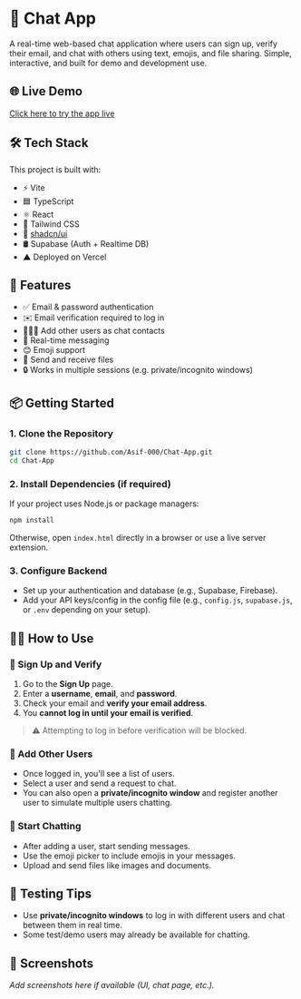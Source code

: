 # 💬 Chat App

A real-time web-based chat application where users can sign up, verify their email, and chat with others using text, emojis, and file sharing. Simple, interactive, and built for demo and development use.

## 🌐 Live Demo

[Click here to try the app live](https://your-live-site-url.com)

## 🛠️ Tech Stack

This project is built with:

- ⚡ Vite
- 🟦 TypeScript
- ⚛️ React
- 🎨 Tailwind CSS
- 🧩 [shadcn/ui](https://ui.shadcn.com/)
- 🛢️ Supabase (Auth + Realtime DB)
- ▲ Deployed on Vercel

## 🚀 Features

- ✅ Email & password authentication
- ✉️ Email verification required to log in
- 🧑‍🤝‍🧑 Add other users as chat contacts
- 💬 Real-time messaging
- 😊 Emoji support
- 📁 Send and receive files
- 🔒 Works in multiple sessions (e.g. private/incognito windows)

## 📦 Getting Started

### 1. Clone the Repository

```bash
git clone https://github.com/Asif-000/Chat-App.git
cd Chat-App
```

### 2. Install Dependencies (if required)

If your project uses Node.js or package managers:

```bash
npm install
```

Otherwise, open `index.html` directly in a browser or use a live server extension.

### 3. Configure Backend

- Set up your authentication and database (e.g., Supabase, Firebase).
- Add your API keys/config in the config file (e.g., `config.js`, `supabase.js`, or `.env` depending on your setup).

## 🧑‍💻 How to Use

### 🔐 Sign Up and Verify

1. Go to the **Sign Up** page.
2. Enter a **username**, **email**, and **password**.
3. Check your email and **verify your email address**.
4. You **cannot log in until your email is verified**.

> ⚠️ Attempting to log in before verification will be blocked.

### 👥 Add Other Users

- Once logged in, you'll see a list of users.
- Select a user and send a request to chat.
- You can also open a **private/incognito window** and register another user to simulate multiple users chatting.

### 💬 Start Chatting

- After adding a user, start sending messages.
- Use the emoji picker to include emojis in your messages.
- Upload and send files like images and documents.

## 🧪 Testing Tips

- Use **private/incognito windows** to log in with different users and chat between them in real time.
- Some test/demo users may already be available for chatting.

## 📸 Screenshots

_Add screenshots here if available (UI, chat page, etc.)._


